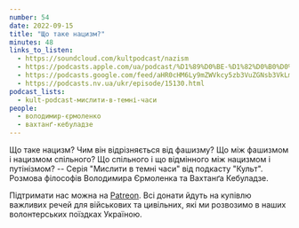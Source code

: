 ```yaml
---
number: 54
date: 2022-09-15
title: "Що таке нацизм?"
minutes: 48
links_to_listen:
  - https://soundcloud.com/kultpodcast/nazism
  - https://podcasts.apple.com/ua/podcast/%D1%89%D0%BE-%D1%82%D0%B0%D0%BA%D0%B5-%D0%BD%D0%B0%D1%86%D0%B8%D0%B7%D0%BC/id1581339249?i=1000579562058
  - https://podcasts.google.com/feed/aHR0cHM6Ly9mZWVkcy5zb3VuZGNsb3VkLmNvbS91c2Vycy9zb3VuZGNsb3VkOnVzZXJzOjg5MjM3MjAyNy9zb3VuZHMucnNz/episode/dGFnOnNvdW5kY2xvdWQsMjAxMDp0cmFja3MvMTM0NDI1MTQxNg
  - https://podcasts.nv.ua/ukr/episode/15130.html
podcast_lists:
  - kult-podcast-мислити-в-темні-часи
people:
  - володимир-єрмоленко
  - вахтанґ-кебуладзе
---
```


Що таке нацизм? Чим він відрізняється від фашизму? Що між фашизмом і нацизмом
спільного? Що спільного і що відмінного між нацизмом і путінізмом? -- Серія
"Мислити в темні часи" від подкасту "Культ". Розмова філософів Володимира
Єрмоленка та Вахтанґа Кебуладзе.

Підтримати нас можна на [Patreon][1]. Всі донати йдуть на
купівлю важливих речей для військових та цивільних, які ми розвозимо в наших
волонтерських поїздках Україною.

[1]: https://patreon.com/kultpodcast
